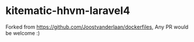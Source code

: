 kitematic-hhvm-laravel4
===================

Forked from https://github.com/Joostvanderlaan/dockerfiles,
Any PR would be welcome :)
